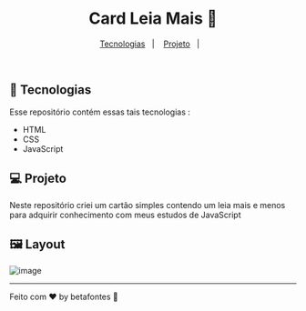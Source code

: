 <h1 align="center">Card Leia Mais 📇</h1>

<p align="center">
  <a href="#-tecnologias">Tecnologias</a>&nbsp;&nbsp;&nbsp;|&nbsp;&nbsp;&nbsp;
  <a href="#-projeto">Projeto</a>&nbsp;&nbsp;&nbsp;|&nbsp;&nbsp;&nbsp;
</p>

<br>

## 🚀 Tecnologias

Esse repositório contém essas tais tecnologias :

- HTML
- CSS
- JavaScript

## 💻 Projeto

Neste repositório criei um cartão simples contendo um leia mais e menos para adquirir conhecimento com meus estudos de JavaScript


## 🖼️ Layout


![image](https://user-images.githubusercontent.com/70981960/195160142-3feeadd5-b6db-4f91-80cd-e8ecfa6b2318.png)









<hr>

Feito com ♥ by betafontes :wave: 


